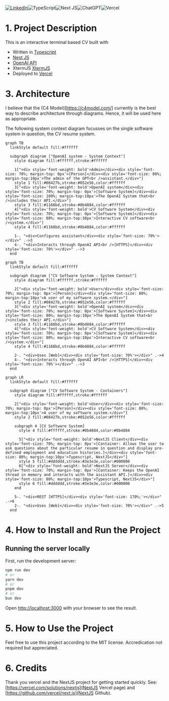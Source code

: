 <a href='https://www.linkedin.com/in/alexander-knips-45794240/' target="_blank"><img alt='LinkedIn' src='https://img.shields.io/badge/Alexander_Knips-100000?style=for-the-badge&logo=LinkedIn&logoColor=white&labelColor=0077B5&color=0077B5'/></a>![TypeScript](https://img.shields.io/badge/typescript-%23007ACC.svg?style=for-the-badge&logo=typescript&logoColor=white)![Next JS](https://img.shields.io/badge/Next-black?style=for-the-badge&logo=next.js&logoColor=white)![ChatGPT](https://img.shields.io/badge/chatGPT-74aa9c?style=for-the-badge&logo=openai&logoColor=white)<a href='https://xtermjs.org/' target="_blank"><img alt='' src='https://img.shields.io/badge/Xtermjs-100000?style=for-the-badge&logo=&logoColor=white&labelColor=649CBA&color=578EAA'/></a>![Vercel](https://img.shields.io/badge/vercel-%23000000.svg?style=for-the-badge&logo=vercel&logoColor=white)

# 1. Project Description
This is an interactive terminal based CV built with
- Written in [Typescript](https://www.typescriptlang.org/)
- [Nest JS](https://nextjs.org/)
- [OpenAI API](https://openai.com/product)
- XtermJS [XtermJS](https://xtermjs.org/)
- Deployed to [Vercel](https://vercel.com)

# 3. Architecture
I believe that the (C4 Model)[https://c4model.com/] currently is the best way to describe architecture through diagrams. Hence, it will be used here as appropriate. 

The following system context diagram focusses on the single software system in question, the CV resume system. 


```mermaid
graph TB
  linkStyle default fill:#ffffff

  subgraph diagram ["OpenAI system - System Context"]
    style diagram fill:#ffffff,stroke:#ffffff

    1["<div style='font-weight: bold'>Admin</div><div style='font-size: 70%; margin-top: 0px'>[Person]</div><div style='font-size: 80%; margin-top:10px'>The admin of the GPT<br />assistant.</div>"]
    style 1 fill:#08427b,stroke:#052e56,color:#ffffff
    3["<div style='font-weight: bold'>OpenAI system</div><div style='font-size: 70%; margin-top: 0px'>[Software System]</div><div style='font-size: 100%; margin-top:10px'>The OpenAI System that<br />includes their API.</div>"]
    style 3 fill:#1168bd,stroke:#0b4884,color:#ffffff
    4["<div style='font-weight: bold'>CV Software System</div><div style='font-size: 70%; margin-top: 0px'>[Software System]</div><div style='font-size: 80%; margin-top:10px'>Interactive CV software<br />system.</div>"]
    style 4 fill:#1168bd,stroke:#0b4884,color:#ffffff

    1-. "<div>Configures assistant</div><div style='font-size: 70%'></div>" .->3
    4-. "<div>Interacts through OpenAI API<br />[HTTPS]</div><div style='font-size: 70%'></div>" .->3
  end
```

```mermaid
graph TB
  linkStyle default fill:#ffffff

  subgraph diagram ["CV Software System - System Context"]
    style diagram fill:#ffffff,stroke:#ffffff

    2["<div style='font-weight: bold'>User</div><div style='font-size: 70%; margin-top: 0px'>[Person]</div><div style='font-size: 80%; margin-top:10px'>A user of my software system.</div>"]
    style 2 fill:#08427b,stroke:#052e56,color:#ffffff
    3["<div style='font-weight: bold'>OpenAI system</div><div style='font-size: 70%; margin-top: 0px'>[Software System]</div><div style='font-size: 80%; margin-top:10px'>The OpenAI System that<br />includes their API.</div>"]
    style 3 fill:#1168bd,stroke:#0b4884,color:#ffffff
    4["<div style='font-weight: bold'>CV Software System</div><div style='font-size: 70%; margin-top: 0px'>[Software System]</div><div style='font-size: 80%; margin-top:10px'>Interactive CV software<br />system.</div>"]
    style 4 fill:#1168bd,stroke:#0b4884,color:#ffffff

    2-. "<div>Uses [Web]</div><div style='font-size: 70%'></div>" .->4
    4-. "<div>Interacts through OpenAI API<br />[HTTPS]</div><div style='font-size: 70%'></div>" .->3
  end
```

```mermaid
graph LR
  linkStyle default fill:#ffffff

  subgraph diagram ["CV Software System - Containers"]
    style diagram fill:#ffffff,stroke:#ffffff

    2["<div style='font-weight: bold'>User</div><div style='font-size: 70%; margin-top: 0px'>[Person]</div><div style='font-size: 80%; margin-top:10px'>A user of my software system.</div>"]
    style 2 fill:#08427b,stroke:#052e56,color:#ffffff

    subgraph 4 [CV Software System]
      style 4 fill:#ffffff,stroke:#0b4884,color:#0b4884

      5["<div style='font-weight: bold'>NextJS Client</div><div style='font-size: 70%; margin-top: 0px'>[Container: Allows the user to ask questions about the particular resume in question and display pre-defined employment and education histories.]</div><div style='font-size: 80%; margin-top:10px'>Typescript, NextJS</div>"]
      style 5 fill:#dddddd,stroke:#3e3e3e,color:#000000
      6["<div style='font-weight: bold'>NextJS Server</div><div style='font-size: 70%; margin-top: 0px'>[Container: Keeps the OpenAI thread in memory and interacts with the assistant API.]</div><div style='font-size: 80%; margin-top:10px'>Typescript, NextJS</div>"]
      style 6 fill:#dddddd,stroke:#3e3e3e,color:#000000
    end

    5-. "<div>REST [HTTPS]</div><div style='font-size: 170%;'></div>" .->6
    2-. "<div>Uses [Web]</div><div style='font-size: 70%'></div>" .->5
  end
```

# 4. How to Install and Run the Project

## Running the server locally

First, run the development server:

```bash
npm run dev
# or
yarn dev
# or
pnpm dev
# or
bun dev
```

Open [http://localhost:3000](http://localhost:3000) with your browser to see the result.

# 5. How to Use the Project

Feel free to use this project according to the MIT license. Accredication not required but appreciated.

# 6. Credits

Thank you vercel and the NextJS project for getting started quickly. See: [https://vercel.com/solutions/nextjs](NextJS Vercel page) and [https://github.com/vercel/next.js](NextJS Github).
